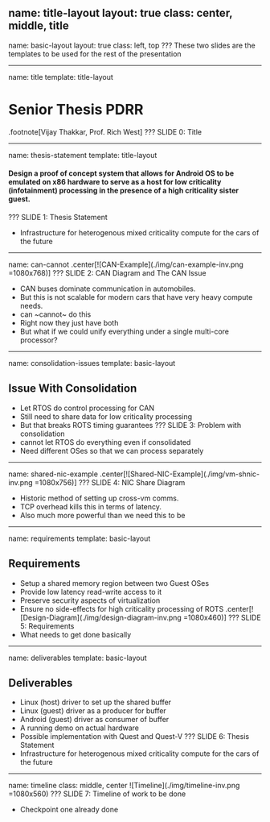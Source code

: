 name: title-layout
layout: true
class: center, middle, title
---
name: basic-layout
layout: true
class: left, top
???
These two slides are the templates to be used for the rest of the presentation


---
name: title
template: title-layout
# Senior Thesis PDRR
.footnote[Vijay Thakkar, Prof. Rich West]
???
SLIDE 0: Title


---
name: thesis-statement
template: title-layout
#### Design a proof of concept system that allows for Android OS to be emulated on x86 hardware to serve as a host for low criticality (infotainment) processing in the presence of a high criticality sister guest. 
???
SLIDE 1: Thesis Statement
- Infrastructure for heterogenous mixed criticality compute for the cars of the future


---
name: can-cannot
.center[![CAN-Example](./img/can-example-inv.png =1080x768)]
???
SLIDE 2: CAN Diagram and The CAN Issue
- CAN buses dominate communication in automobiles.
- But this is not scalable for modern cars that have very heavy compute needs.
- can ~cannot~ do this
- Right now they just have both
- But what if we could unify everything under a single multi-core processor?

---
name: consolidation-issues
template: basic-layout
## Issue With Consolidation
- Let RTOS do control processing for CAN
- Still need to share data for low criticality processing
- But that breaks ROTS timing guarantees 
???
SLIDE 3: Problem with consolidation
- cannot let RTOS do everything even if consolidated
- Need different OSes so that we can process separately


---
name: shared-nic-example
.center[![Shared-NIC-Example](./img/vm-shnic-inv.png =1080x756)]
???
SLIDE 4: NIC Share Diagram
- Historic method of setting up cross-vm comms.
- TCP overhead kills this in terms of latency.
- Also much more powerful than we need this to be


---
name: requirements
template: basic-layout
## Requirements
- Setup a shared memory region between two Guest OSes
- Provide low latency read-write access to it
- Preserve security aspects of virtualization
- Ensure no side-effects for high criticality processing of ROTS
.center[![Design-Diagram](./img/design-diagram-inv.png =1080x460)]
???
SLIDE 5: Requirements
- What needs to get done basically


---
name: deliverables
template: basic-layout
## Deliverables
- Linux (host) driver to set up the shared buffer
- Linux (guest) driver as a producer for buffer
- Android (guest) driver as consumer of buffer
- A running demo on actual hardware
- Possible implementation with Quest and Quest-V
???
SLIDE 6: Thesis Statement
- Infrastructure for heterogenous mixed criticality compute for the cars of the future


---
name: timeline
class: middle, center
![Timeline](./img/timeline-inv.png =1080x560)
???
SLIDE 7: Timeline of work to be done
- Checkpoint one already done
